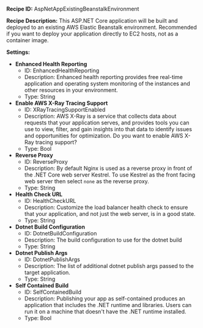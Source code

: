 **Recipe ID:** AspNetAppExistingBeanstalkEnvironment

**Recipe Description:** This ASP.NET Core application will be built and deployed to an existing AWS Elastic Beanstalk environment. Recommended if you want to deploy your application directly to EC2 hosts, not as a container image.

**Settings:**

* **Enhanced Health Reporting**
    * ID: EnhancedHealthReporting
    * Description: Enhanced health reporting provides free real-time application and operating system monitoring of the instances and other resources in your environment.
    * Type: String
* **Enable AWS X-Ray Tracing Support**
    * ID: XRayTracingSupportEnabled
    * Description: AWS X-Ray is a service that collects data about requests that your application serves, and provides tools you can use to view, filter, and gain insights into that data to identify issues and opportunities for optimization. Do you want to enable AWS X-Ray tracing support?
    * Type: Bool
* **Reverse Proxy**
    * ID: ReverseProxy
    * Description: By default Nginx is used as a reverse proxy in front of the .NET Core web server Kestrel. To use Kestrel as the front facing web server then select `none` as the reverse proxy.
    * Type: String
* **Health Check URL**
    * ID: HealthCheckURL
    * Description: Customize the load balancer health check to ensure that your application, and not just the web server, is in a good state.
    * Type: String
* **Dotnet Build Configuration**
    * ID: DotnetBuildConfiguration
    * Description: The build configuration to use for the dotnet build
    * Type: String
* **Dotnet Publish Args**
    * ID: DotnetPublishArgs
    * Description: The list of additional dotnet publish args passed to the target application.
    * Type: String
* **Self Contained Build**
    * ID: SelfContainedBuild
    * Description: Publishing your app as self-contained produces an application that includes the .NET runtime and libraries. Users can run it on a machine that doesn't have the .NET runtime installed.
    * Type: Bool
